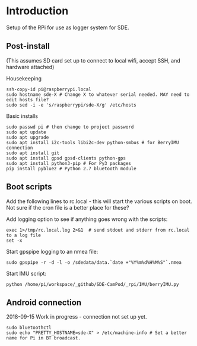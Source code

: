 # Introduction

Setup of the RPi for use as logger system for SDE.

## Post-install

(This assumes SD card set up to connect to local wifi, accept SSH, and hardware attached) 

Housekeeping

    ssh-copy-id pi@raspberrypi.local
	sudo hostname sde-X # Change X to whatever serial needed. MAY need to edit hosts file?
	sudo sed -i -e 's/raspberrypi/sde-X/g' /etc/hosts 

Basic installs

	sudo passwd pi # then change to project password
	sudo apt update 
	sudo apt upgrade
	sudo apt install i2c-tools libi2c-dev python-smbus # for BerryIMU connection
	sudo apt install git
	sudo apt install gpsd gpsd-clients python-gps
	sudo apt install python3-pip # For Py3 packages
	pip install pybluez # Python 2.7 bluetooth module

## Boot scripts

Add the following lines to rc.local - this will start the various scripts on boot. Not sure if the cron file is a better place for these?

Add logging option to see if anything goes wrong with the scripts:

	exec 1>/tmp/rc.local.log 2>&1  # send stdout and stderr from rc.local to a log file
	set -x

Start gpspipe logging to an nmea file:

	sudo gpspipe -r -d -l -o /sdedata/data.`date +"%Y%m%d%H%M%S"`.nmea
	
Start IMU script:
	
	python /home/pi/workspace/_github/SDE-CamPod/_rpi/IMU/berryIMU.py


## Android connection 

2018-09-15 Work in progress - connection not set up yet.

	sudo bluetoothctl
	sudo echo "PRETTY_HOSTNAME=sde-X" > /etc/machine-info # Set a better name for Pi in BT broadcast.